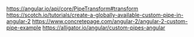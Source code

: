 https://angular.io/api/core/PipeTransform#transform
https://scotch.io/tutorials/create-a-globally-available-custom-pipe-in-angular-2
https://www.concretepage.com/angular-2/angular-2-custom-pipe-example
https://alligator.io/angular/custom-pipes-angular